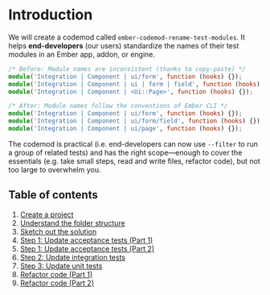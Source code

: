 # Introduction

We will create a codemod called `ember-codemod-rename-test-modules`. It helps **end-developers** (our users) standardize the names of their test modules in an Ember app, addon, or engine.

```ts
/* Before: Module names are inconsistent (thanks to copy-paste) */
module('Integration | Component | ui/form', function (hooks) {});
module('Integration | Component | ui | form | field', function (hooks) {});
module('Integration | Component | <Ui::Page>', function (hooks) {});
```

```ts
/* After: Module names follow the conventions of Ember CLI */
module('Integration | Component | ui/form', function (hooks) {});
module('Integration | Component | ui/form/field', function (hooks) {});
module('Integration | Component | ui/page', function (hooks) {});
```

The codemod is practical (i.e. end-developers can now use `--filter` to run a group of related tests) and has the right scope—enough to cover the essentials (e.g. take small steps, read and write files, refactor code), but not too large to overwhelm you.


## Table of contents

1. [Create a project](./01-create-a-project.md)
1. [Understand the folder structure](./02-understand-the-folder-structure.md)
1. [Sketch out the solution](./03-sketch-out-the-solution.md)
1. [Step 1: Update acceptance tests (Part 1)](./04-step-1-update-acceptance-tests-part-1.md)
1. [Step 1: Update acceptance tests (Part 2)](./05-step-1-update-acceptance-tests-part-2.md)
1. [Step 2: Update integration tests](./06-step-2-update-integration-tests.md)
1. [Step 3: Update unit tests](./07-step-3-update-unit-tests.md)
1. [Refactor code (Part 1)](./08-refactor-code-part-1.md)
1. [Refactor code (Part 2)](./09-refactor-code-part-2.md)
